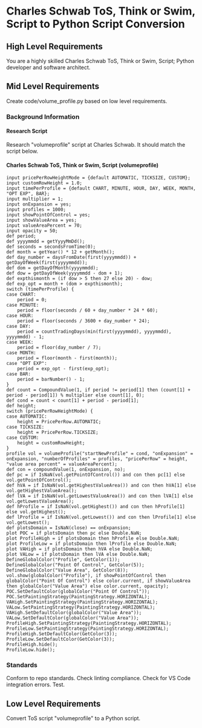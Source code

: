 # Charles Schwab ToS, Think or Swim, Script to Python Script Conversion

## High Level Requirements

You are a highly skilled Charles Schwab ToS, Think or Swim, Script; Python developer and software architect.

## Mid Level Requirements

Create code/volume_profile.py based on low level requirements.

### Background Information

#### Research Script

Research "volumeprofile" script at Charles Schwab.  It should match the script below.

#### Charles Schwab ToS, Think or Swim, Script (volumeprofile)

```text
input pricePerRowHeightMode = {default AUTOMATIC, TICKSIZE, CUSTOM};
input customRowHeight = 1.0;
input timePerProfile = {default CHART, MINUTE, HOUR, DAY, WEEK, MONTH, "OPT EXP", BAR};
input multiplier = 1;
input onExpansion = yes;
input profiles = 1000;
input showPointOfControl = yes;
input showValueArea = yes;
input valueAreaPercent = 70;
input opacity = 50;
def period;
def yyyymmdd = getYyyyMmDd();
def seconds = secondsFromTime(0);
def month = getYear() * 12 + getMonth();
def day_number = daysFromDate(first(yyyymmdd)) + getDayOfWeek(first(yyyymmdd));
def dom = getDayOfMonth(yyyymmdd);
def dow = getDayOfWeek(yyyymmdd - dom + 1);
def expthismonth = (if dow > 5 then 27 else 20) - dow;
def exp_opt = month + (dom > expthismonth);
switch (timePerProfile) {
case CHART:
    period = 0;
case MINUTE:
    period = floor(seconds / 60 + day_number * 24 * 60);
case HOUR:
    period = floor(seconds / 3600 + day_number * 24);
case DAY:
    period = countTradingDays(min(first(yyyymmdd), yyyymmdd), yyyymmdd) - 1;
case WEEK:
    period = floor(day_number / 7);
case MONTH:
    period = floor(month - first(month));
case "OPT EXP":
    period = exp_opt - first(exp_opt);
case BAR:
    period = barNumber() - 1;
}
def count = CompoundValue(1, if period != period[1] then (count[1] + period - period[1]) % multiplier else count[1], 0);
def cond = count < count[1] + period - period[1];
def height;
switch (pricePerRowHeightMode) {
case AUTOMATIC:
    height = PricePerRow.AUTOMATIC;
case TICKSIZE:
    height = PricePerRow.TICKSIZE;
case CUSTOM:
    height = customRowHeight;
}
profile vol = volumeProfile("startNewProfile" = cond, "onExpansion" = onExpansion, "numberOfProfiles" = profiles, "pricePerRow" = height, "value area percent" = valueAreaPercent);
def con = compoundValue(1, onExpansion, no);
def pc = if IsNaN(vol.getPointOfControl()) and con then pc[1] else vol.getPointOfControl();
def hVA = if IsNaN(vol.getHighestValueArea()) and con then hVA[1] else vol.getHighestValueArea();
def lVA = if IsNaN(vol.getLowestValueArea()) and con then lVA[1] else vol.getLowestValueArea();
def hProfile = if IsNaN(vol.getHighest()) and con then hProfile[1] else vol.getHighest();
def lProfile = if IsNaN(vol.getLowest()) and con then lProfile[1] else vol.getLowest();
def plotsDomain = IsNaN(close) == onExpansion;
plot POC = if plotsDomain then pc else Double.NaN;
plot ProfileHigh = if plotsDomain then hProfile else Double.NaN;
plot ProfileLow = if plotsDomain then lProfile else Double.NaN;
plot VAHigh = if plotsDomain then hVA else Double.NaN;
plot VALow = if plotsDomain then lVA else Double.NaN;
DefineGlobalColor("Profile", GetColor(1));
DefineGlobalColor("Point Of Control", GetColor(5));
DefineGlobalColor("Value Area", GetColor(8));
vol.show(globalColor("Profile"), if showPointOfControl then globalColor("Point Of Control") else color.current, if showValueArea then globalColor("Value Area") else color.current, opacity);
POC.SetDefaultColor(globalColor("Point Of Control"));
POC.SetPaintingStrategy(PaintingStrategy.HORIZONTAL);
VAHigh.SetPaintingStrategy(PaintingStrategy.HORIZONTAL);
VALow.SetPaintingStrategy(PaintingStrategy.HORIZONTAL);
VAHigh.SetDefaultColor(globalColor("Value Area"));
VALow.SetDefaultColor(globalColor("Value Area"));
ProfileHigh.SetPaintingStrategy(PaintingStrategy.HORIZONTAL);
ProfileLow.SetPaintingStrategy(PaintingStrategy.HORIZONTAL);
ProfileHigh.SetDefaultColor(GetColor(3));
ProfileLow.SetDefaultColor(GetColor(3));
ProfileHigh.hide();
ProfileLow.hide();
```

### Standards
Conform to repo standards.
Check linting compliance.
Check for VS Code integration errors.
Test.

## Low Level Requirements

Convert ToS script "volumeprofile" to a Python script.